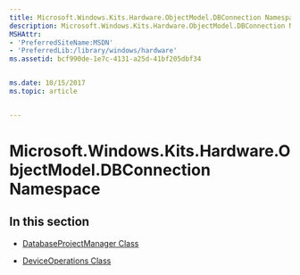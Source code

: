 ```yaml
---
title: Microsoft.Windows.Kits.Hardware.ObjectModel.DBConnection Namespace
description: Microsoft.Windows.Kits.Hardware.ObjectModel.DBConnection Namespace
MSHAttr:
- 'PreferredSiteName:MSDN'
- 'PreferredLib:/library/windows/hardware'
ms.assetid: bcf990de-1e7c-4131-a25d-41bf205dbf34


ms.date: 10/15/2017
ms.topic: article


---
```


# Microsoft.Windows.Kits.Hardware.ObjectModel.DBConnection Namespace


## <span id="In_this_section"></span><span id="in_this_section"></span><span id="IN_THIS_SECTION"></span>In this section


-   [DatabaseProjectManager Class](databaseprojectmanager-class.md)

-   [DeviceOperations Class](deviceoperations-class.md)

 

 






